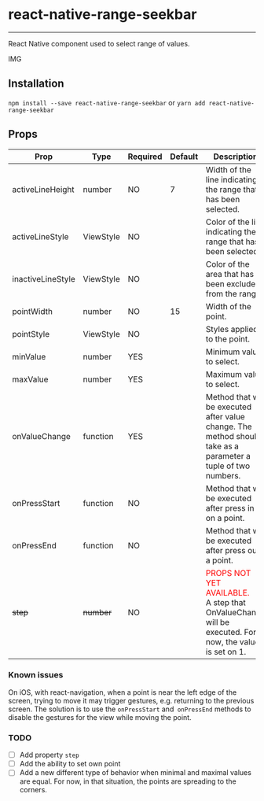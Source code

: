 # react-native-range-seekbar
____

React Native component used to select range of values.

IMG

## Installation
`
npm install --save react-native-range-seekbar
`
or
`
yarn add react-native-range-seekbar
`

## Props

| Prop              | Type       | Required | Default | Description                                                                                                    |
|-------------------|------------|----------|---------|----------------------------------------------------------------------------------------------------------------|
| activeLineHeight  | number     | NO       | 7       | Width of the line indicating the range that has been selected.                                                 |
| activeLineStyle   | ViewStyle  | NO       |         | Color of the line indicating the range that has been selected.                                                 |
| inactiveLineStyle | ViewStyle  | NO       |         | Color of the area that has been excluded from the range.                                                       |
| pointWidth        | number     | NO       | 15      | Width of the point.                                                                                            |
| pointStyle        | ViewStyle  | NO       |         | Styles applied to the point.                                                                                   |
| minValue          | number     | YES      |         | Minimum value to select.                                                                                       |
| maxValue          | number     | YES      |         | Maximum value to select.                                                                                       |
| onValueChange     | function   | YES      |         | Method that will be executed after value change. The method should take as a parameter a tuple of two numbers. |
| onPressStart      | function   | NO       |         | Method that will be executed after press in on a point.                                                        |
| onPressEnd        | function   | NO       |         | Method that will be executed after press out a point.                                                          |
| ~~step~~          | ~~number~~ | NO       |         |<span style="color:red"> PROPS NOT YET AVAILABLE.</span> <br/> A step that OnValueChange will be executed. For now, the value is set on 1.          |


### Known issues
On iOS, with react-navigation, when a point is near the left edge of the screen, trying to move it may trigger gestures, e.g. returning to the previous screen. The solution is to use the `onPressStart` and` onPressEnd` methods to disable the gestures for the view while moving the point.


### TODO
- [ ] Add property `step`
- [ ] Add the ability to set own point
- [ ] Add a new different type of behavior when minimal and maximal values are equal. For now, in that situation, the points are spreading to the corners.
